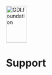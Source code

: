 
<a href="/"><img src="https://gdi.foundation/img/logo.png" alt="GDI.foundation" width="58" height="100" border="0" /></a>

# Support

